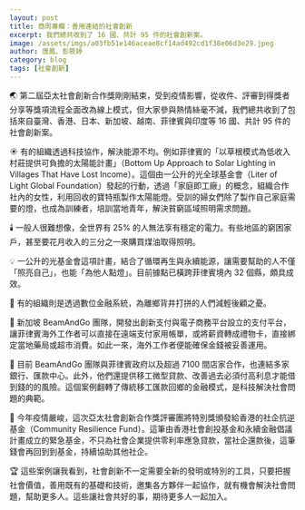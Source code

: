 ```yaml
---
layout: post
title: 商周專欄：善用連結的社會創新
excerpt: 我們總共收到了 16 國、共計 95 件的社會創新案。
image: /assets/imgs/a03fb51e146aceae8cf14ad492cd1f38e06d3e29.jpeg
author: 唐鳳、彭筱婷
category: blog
tags: [社會創新]
---
```


🌏 第二屆亞太社會創新合作獎剛剛結束，受到疫情影響，從收件、評審到得獎者分享等獎項流程全面改為線上模式，但大家參與熱情絲毫不減，我們總共收到了包括來自臺灣、香港、日本、新加坡、越南、菲律賓與印度等 16 國、共計 95 件的社會創新案。

☀️ 有的組織透過科技協作，解決能源不均。例如菲律賓的「以草根模式為低收入村莊提供可負擔的太陽能計畫」（Bottom Up Approach to Solar Lighting in Villages That Have Lost Income）。這個由一公升的光全球基金會（Liter of Light Global Foundation）發起的行動，透過「家庭即工廠」的概念，組織合作社內的女性，利用回收的寶特瓶製作太陽能燈。受訓的婦女們除了製作自己家庭需要的燈，也成為訓練者，培訓當地青年，解決貧窮區域照明需求問題。

🕯️ 一般人很難想像，全世界有 25% 的人無法享有穩定的電力。有些地區的窮困家戶，甚至要花月收入的三分之一來購買煤油取得照明。

💡 一公升的光基金會這項計畫，結合了循環再生與永續能源，讓需要幫助的人不僅「照亮自己」，也能「為他人點燈」。目前據點已橫跨菲律賓境內 32 個縣，頗具成效。

🏦 有的組織則是透過數位金融系統，為離鄉背井打拼的人們減輕後顧之憂。

📲 新加坡 BeamAndGo 團隊，開發出創新支付與電子商務平台設立的支付平台，讓菲律賓海外工作者可以直接在遠端支付家用帳單，或將薪資轉成禮物卡，直接綁定當地藥局或超市消費。如此一來，海外工作者便能確保金錢被妥善運用。

🔢 目前 BeamAndGo 團隊與菲律賓政府以及超過 7100 間店家合作，也連結多家銀行、匯款中心。此外，他們還提供移工微型貸款、改善過去必須付高利息才能借到錢的的風險。這個案例翻轉了傳統移工匯款回鄉的金融模式，是科技解決社會問題的典範。

🔄 今年疫情嚴峻，這次亞太社會創新合作獎評審團將特別獎頒發給香港的社企抗逆基金（Community Resilience Fund）。這筆由香港社會創投基金和永續金融倡議計畫成立的緊急基金，不只為社會企業提供零利率應急貸款，當社企還款後，這筆錢會再回到到基金，持續協助其他社企。

🏆 這些案例讓我看到，社會創新不一定需要全新的發明或特別的工具，只要把握社會價值，善用既有的基礎和技術，邀集各方夥伴一起協作，就有機會解決社會問題，幫助更多人。這些讓社會共好的事，期待更多人一起加入。

